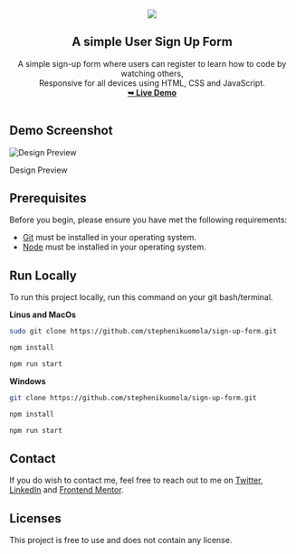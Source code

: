
<div align="center">
	<img src="./assets/favicon_io/android-chrome-192x192.png"/>
	<h2 align="center">A simple User Sign Up Form</h2>
	A simple sign-up form where users can register to learn how to code by watching others, <br/> Responsive for all devices using HTML, CSS and JavaScript.
	<br/>
	<a href="https://user-sign-up-form.netlify.app/"><strong>➥ Live Demo</strong></a>
</div>

<br/>


## Demo Screenshot

![Design Preview](./assets/design/desktop-design.jpg)

Design Preview

## Prerequisites

Before you begin, please ensure you have met the following requirements: 

- [Git](https://git-scm.com/) must be installed in your operating system.
- [Node](https://nodejs.org/en) must be installed in your operating system.

## Run Locally

To run this project locally, run this command on your git bash/terminal.

**Linus and MacOs** 

```bash
sudo git clone https://github.com/stephenikuomola/sign-up-form.git

npm install

npm run start
```

**Windows**

```bash
git clone https://github.com/stephenikuomola/sign-up-form.git

npm install

npm run start
```

## Contact

If you do wish to contact me, feel free to reach out to me on [Twitter](https://twitter.com/stephenikuomola), [LinkedIn](https://www.linkedin.com/in/ikuomola-stephen/) and [Frontend Mentor](https://www.frontendmentor.io/profile/stephenikuomola). 

## Licenses

This project is free to use and does not contain any license.

